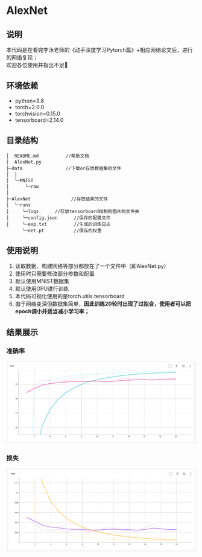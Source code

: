 # AlexNet
## 说明  
  本代码是在看完李沐老师的《动手深度学习Pytorch篇》+相应网络论文后，进行的网络复现；  
  欢迎各位使用并指出不足🫡  
## 环境依赖  
* python=3.8  
* torch=2.0.0  
* torchvision=0.15.0
* tensorboard=2.14.0
## 目录结构
```
│  README.md          //帮助文档
│  AlexNet.py  
├─data                //下载or存放数据集的文件 
│  │          
│  └─MNIST  
│      └─raw  
│              
├─AlexNet               //存放结果的文件
│  └─runs  
│     └─logs      //存放tensorboard绘制的图片的文件夹
│     └─config.json      //保存的配置文件
│     └─exp.txt          //生成的训练日志
      └─net.pt           //保存的权重       
```
## 使用说明  
1. 读取数据、构建网络等部分都放在了一个文件中（即AlexNet.py）
2. 使用时只需要修改部分参数和配置
3. 默认使用MNIST数据集
4. 默认使用GPU进行训练
5. 本代码可视化使用的是torch.utils.tensorboard  
6. 由于网络变深但数据集简单，**因此训练20轮时出现了过拟合，使用者可以把epoch调小并适当减小学习率；**
## 结果展示  
### 准确率 
![image](https://github.com/josieisjose/AlexNet/blob/main/AlexNet/acc.png)
### 损失   
![image](https://github.com/josieisjose/AlexNet/blob/main/AlexNet/loss.png)
